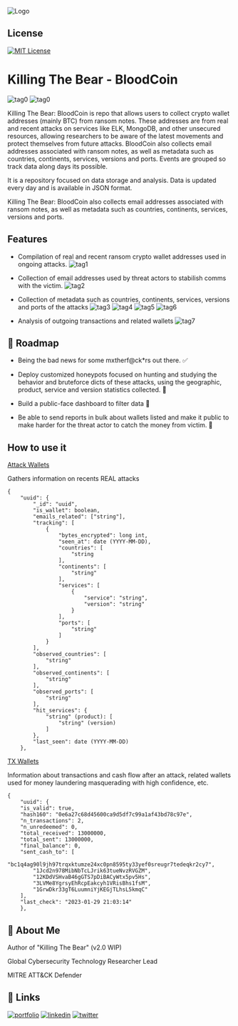 
![Logo](https://static.wixstatic.com/media/aacf8f_ffba4c205ec04ec09101fe63ef0413bc~mv2.png)


## License

[![MIT License](https://img.shields.io/badge/License-CC--BY--SA--4.0%20-blue)](https://choosealicense.com/licenses/cc-by-sa-4.0/)

# Killing The Bear - BloodCoin
![tag0](https://img.shields.io/badge/Used%20With-OpenAI-9cf) ![tag0](https://img.shields.io/badge/Used%20With-MidJourney-9cf) 

Killing The Bear: BloodCoin is repo that allows users to collect crypto wallet addresses (mainly BTC) from ransom notes. These addresses are from real and recent attacks on services like ELK, MongoDB, and other unsecured resources, allowing researchers to be aware of the latest movements and protect themselves from future attacks. BloodCoin also collects email addresses associated with ransom notes, as well as metadata such as countries, continents, services, versions and ports. 
Events are grouped so track data along days its possible.

It is a repository focused on data storage and analysis. Data is updated every day and is available in JSON format.

Killing The Bear: BloodCoin also collects email addresses associated with ransom notes, as well as metadata such as countries, continents, services, versions and ports.
## Features

- Compilation of real and recent ransom crypto wallet addresses used in ongoing attacks. ![tag1](https://img.shields.io/badge/%F0%9F%90%BB-In%20Real%20Time-important)

- Collection of email addresses used by threat actors to stabilish comms with the victim. ![tag2](https://img.shields.io/badge/%F0%9F%90%BB-7%2F365-important)

- Collection of metadata such as countries, continents, services, versions and ports of the attacks 
![tag3](https://img.shields.io/badge/%2B-Elasticsearch-blueviolet) ![tag4](https://img.shields.io/badge/%2B-Kibana-ff69b4) ![tag5](https://img.shields.io/badge/%2B-MongoDB-success) ![tag6](https://img.shields.io/badge/%2B-MySQL-informational)

- Analysis of outgoing transactions and related wallets ![tag7](https://img.shields.io/badge/%E2%82%BF-BTC-yellow)
## 🎯 Roadmap

- Being the bad news for some mxtherf@ck*rs out there. ✅

- Deploy customized honeypots focused on hunting and studying the behavior and bruteforce dicts of these attacks, using the geographic, product, service and version statistics collected. 🔄

- Build a public-face dashboard to filter data 🔄

- Be able to send reports in bulk about wallets listed and make it public to make harder for the threat actor to catch the money from victim. 🔄
## How to use it

[Attack Wallets](https://github.com/Ud0g-Py/Killing-the-Bear-BloodCoin/attack_wallets.json)

Gathers information on recents REAL attacks

```
{
    "uuid": {
        "_id": "uuid",
        "is_wallet": boolean,
        "emails_related": ["string"],
        "tracking": [
            {
                "bytes_encrypted": long int,
                "seen_at": date (YYYY-MM-DD),
                "countries": [
                    "string
                ],
                "continents": [
                    "string"
                ],
                "services": [
                    {
                        "service": "string",
                        "version": "string"
                    }
                ],
                "ports": [
                    "string"
                ]
            }
        ],
        "observed_countries": [
            "string"
        ],
        "observed_continents": [
            "string"
        ],
        "observed_ports": [
            "string"
        ],
        "hit_services": {
            "string" (product): [
                "string" (version)
            ]
        },
        "last_seen": date (YYYY-MM-DD)
    },

```

[TX Wallets](https://github.com/Ud0g-Py/Killing-the-Bear-BloodCoin/tx_wallets.json)

Information about transactions and cash flow after an attack, related wallets used for money laundering masquerading with high confidence, etc.


```
{
    "uuid": {
    "is_valid": true,
    "hash160": "0e6a27c68d45600ca9d5df7c99a1af43bd78c97e",
    "n_transactions": 2,
    "n_unredeemed": 0,
    "total_received": 13000000,
    "total_sent": 13000000,
    "final_balance": 0,
    "sent_cash_to": [
        "bc1q4ag90l9jh97trqxktumze24xc0pn8595ty33yef0sreugr7tedeqkr2cy7",
        "1Jcd2n978MibNbTcLJrik63tueNvzRVGZM",
        "12KDdVSHvaB46gGTS7pDiBACyWtx5pv5Hs",
        "3LVMe8YgrsyEhRcpEakcyh1VRisBhs1fsM",
        "1GrwDkr33gT6LuumniYjKEGjTLhsL5kmqC"
    ],
    "last_check": "2023-01-29 21:03:14"
    },

```
## 🐻 About Me
Author of "Killing The Bear" (v2.0 WIP)

Global Cybersecurity Technology Researcher Lead

MITRE ATT&CK Defender
## 🔗 Links
[![portfolio](https://img.shields.io/badge/my_portfolio-000?style=for-the-badge&logo=ko-fi&logoColor=white)](https://jorgetesta.tech)
[![linkedin](https://img.shields.io/badge/linkedin-0A66C2?style=for-the-badge&logo=linkedin&logoColor=white)](https://www.linkedin.com/in/jorge-testa-ciberseguridad/)
[![twitter](https://img.shields.io/badge/twitter-1DA1F2?style=for-the-badge&logo=twitter&logoColor=white)](https://mobile.twitter.com/jrg_testa)

